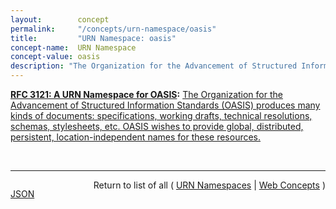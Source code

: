 ```yaml
---
layout:        concept
permalink:     "/concepts/urn-namespace/oasis"
title:         "URN Namespace: oasis"
concept-name:  URN Namespace
concept-value: oasis
description: "The Organization for the Advancement of Structured Information Standards (OASIS) produces many kinds of documents: specifications, working drafts, technical resolutions, schemas, stylesheets, etc. OASIS wishes to provide global, distributed, persistent, location-independent names for these resources."
---
```


**[RFC 3121: A URN Namespace for OASIS](/specs/IETF/RFC/3121 "This document describes a URN (Uniform Resource Name) namespace that is engineered by the Organization for the Advancement of Structured Information Standards (OASIS) for naming persistent resources published by OASIS (such as OASIS Standards, XML (Extensible Markup Language) Document Type Definitions, XML Schemas, Namespaces, Stylesheets, and other documents)."):** [The Organization for the Advancement of Structured Information Standards (OASIS) produces many kinds of documents: specifications, working drafts, technical resolutions, schemas, stylesheets, etc. OASIS wishes to provide global, distributed, persistent, location-independent names for these resources.](http://tools.ietf.org/html/rfc3121#section-1 "Read documentation for URN Namespace &#34;oasis&#34;")

<br/>
<hr/>

<p style="float : left"><a href="./oasis.json" title="JSON representing this particular Web Concept value">JSON</a></p>
<p style="text-align: right">Return to list of all ( <a href="../urn-namespace/">URN Namespaces</a> | <a href="../">Web Concepts</a> )</p>
